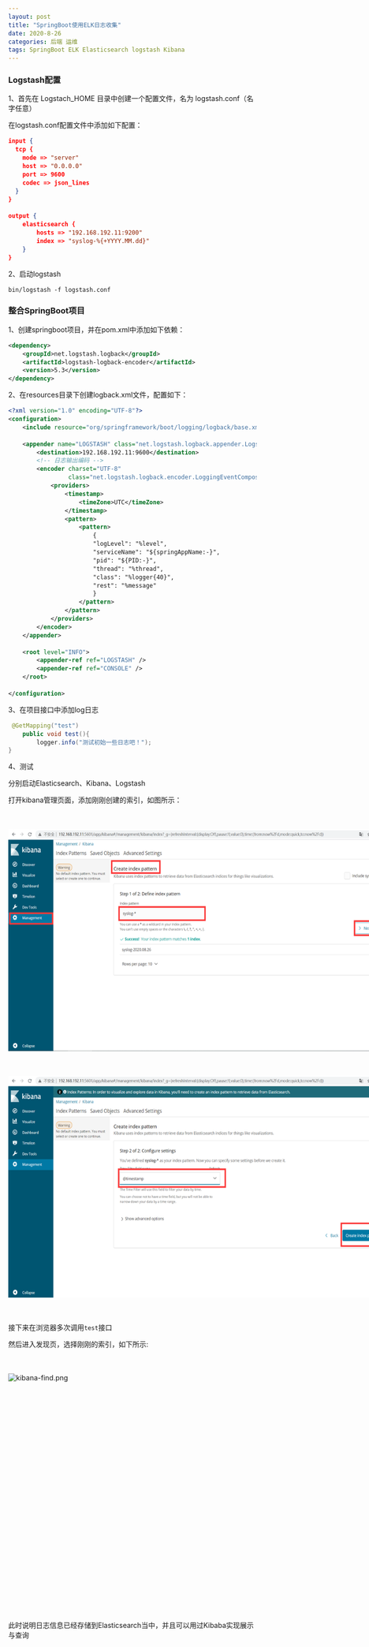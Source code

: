```yaml
---
layout: post
title: "SpringBoot使用ELK日志收集"
date: 2020-8-26
categories: 后端 运维
tags: SpringBoot ELK Elasticsearch logstash Kibana
--- 
```


### Logstash配置

1、首先在 Logstach_HOME 目录中创建一个配置文件，名为 logstash.conf（名字任意）

在logstash.conf配置文件中添加如下配置：

```json
input {
  tcp {
    mode => "server"
    host => "0.0.0.0"
    port => 9600
    codec => json_lines
  }
}

output {
    elasticsearch {
        hosts => "192.168.192.11:9200"
        index => "syslog-%{+YYYY.MM.dd}"
    }
}
```

2、启动logstash

```
bin/logstash -f logstash.conf
```

### 整合SpringBoot项目

1、创建springboot项目，并在pom.xml中添加如下依赖：

```xml
<dependency>
    <groupId>net.logstash.logback</groupId>
    <artifactId>logstash-logback-encoder</artifactId>
    <version>5.3</version>
</dependency>
```

2、在resources目录下创建logback.xml文件，配置如下：

```xml
<?xml version="1.0" encoding="UTF-8"?>
<configuration>
    <include resource="org/springframework/boot/logging/logback/base.xml" />

    <appender name="LOGSTASH" class="net.logstash.logback.appender.LogstashTcpSocketAppender">
        <destination>192.168.192.11:9600</destination>
        <!-- 日志输出编码 -->
        <encoder charset="UTF-8"
                 class="net.logstash.logback.encoder.LoggingEventCompositeJsonEncoder">
            <providers>
                <timestamp>
                    <timeZone>UTC</timeZone>
                </timestamp>
                <pattern>
                    <pattern>
                        {
                        "logLevel": "%level",
                        "serviceName": "${springAppName:-}",
                        "pid": "${PID:-}",
                        "thread": "%thread",
                        "class": "%logger{40}",
                        "rest": "%message"
                        }
                    </pattern>
                </pattern>
            </providers>
        </encoder>
    </appender>

    <root level="INFO">
        <appender-ref ref="LOGSTASH" />
        <appender-ref ref="CONSOLE" />
    </root>

</configuration>
```

3、在项目接口中添加log日志

```java
 @GetMapping("test")
    public void test(){
        logger.info("测试初始一些日志吧！");
}
```

4、测试

分别启动Elasticsearch、Kibana、Logstash

打开kibana管理页面，添加刚刚创建的索引，如图所示：

<div style="width:780px;height:450px;margin:50px auto;">
    <img alt="kibana-index.png" src="/images/kibana-index.png" width="780" height="450"/>
</div>

<div style="width:780px;height:450px;margin:50px auto;">
    <img alt="kibana-index2.png" src="/images/kibana-index2.png" width="780" height="450"/>
</div>

接下来在浏览器多次调用`test`接口

然后进入发现页，选择刚刚的索引，如下所示:

<div style="width:780px;height:450px;margin:50px auto;">
    <img alt="kibana-find.png" src="/images/find.png" width="780" height="450"/>
</div>

此时说明日志信息已经存储到Elasticsearch当中，并且可以用过Kibaba实现展示与查询